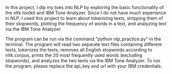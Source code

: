 In this project, I dip my toes into NLP by exploring the basic functionality of the nltk toolkit and IBM Tone Analyzer. Since I do not have much experience in NLP, I used this project to learn about tokenizing texts, stripping them of their stopwords, plotting the frequency of words in a text, and analyzing text via the IBM Tone Analyzer. 

The program can be run via the command "python nlp_practice.py" in the terminal. The program will read two separate text files containing different texts, tokenizes the texts, removes all English stopwords according to nltk.corpus, prints the 20 most frequently used words (excluding stopwords), and analyzes the two texts via the IBM Tone Analyzer. To run the program, please replace the api_key and url with your IBM credentials. 
